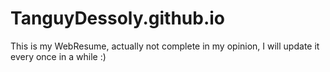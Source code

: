 # TanguyDessoly.github.io
This is my WebResume, actually not complete in my opinion, I will update it every once in a while :)
